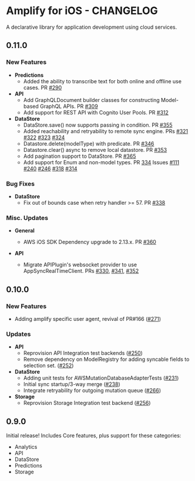 # Amplify for iOS - CHANGELOG

A declarative library for application development using cloud services.

## 0.11.0

### New Features

- **Predictions**
  - Added the ability to transcribe text for both online and offline use cases. PR [#290](https://github.com/aws-amplify/amplify-ios/pull/290)
- **API**
  - Add GraphQLDocument builder classes for constructing Model-based GraphQL APIs. PR [#309](https://github.com/aws-amplify/amplify-ios/pull/309)
  - Add support for REST API with Cognito User Pools. PR [#312](https://github.com/aws-amplify/amplify-ios/pull/312)
- **DataStore**
  - DataStore.save() now supports passing in condition. PR [#355](https://github.com/aws-amplify/amplify-ios/pull/355)
  - Added reachability and retryability to remote sync engine. PRs [#321](https://github.com/aws-amplify/amplify-ios/pull/321) [#322](https://github.com/aws-amplify/amplify-ios/pull/322) [#323](https://github.com/aws-amplify/amplify-ios/pull/323) [#324](https://github.com/aws-amplify/amplify-ios/pull/324)
  - Datastore.delete(modelType) with predicate. PR [#346](https://github.com/aws-amplify/amplify-ios/pull/346)
  - Datastore.clear() async to remove local datastore. PR [#353](https://github.com/aws-amplify/amplify-ios/pull/353)
  - Add pagination support to DataStore. PR [#365](https://github.com/aws-amplify/amplify-ios/pull/365)
  - Add support for Enum and non-model types. PR [334](https://github.com/aws-amplify/amplify-ios/pull/334) Issues [#111](https://github.com/aws-amplify/amplify-ios/issues/111) [#240](https://github.com/aws-amplify/amplify-ios/issues/240) [#246](https://github.com/aws-amplify/amplify-ios/issues/246) [#318](https://github.com/aws-amplify/amplify-ios/issues/318) [#314](https://github.com/aws-amplify/amplify-ios/issues/314)

### Bug Fixes

- **DataStore**
  - Fix out of bounds case when retry handler >= 57. PR [#338](https://github.com/aws-amplify/amplify-ios/pull/338)

### Misc. Updates

- **General**
  - AWS iOS SDK Dependency upgrade to 2.13.x. PR [#360](https://github.com/aws-amplify/amplify-ios/pull/360)

- **API**
  - Migrate APIPlugin's websocket provider to use AppSyncRealTimeClient. PRs [#330](https://github.com/aws-amplify/amplify-ios/pull/330), [#341](https://github.com/aws-amplify/amplify-ios/pull/341), [#352](https://github.com/aws-amplify/amplify-ios/pull/352)

## 0.10.0

### New Features

- Adding amplify specific user agent, revival of PR#166 ([#271](https://github.com/aws-amplify/amplify-ios/issues/271))

### Updates

- **API**
  - Reprovision API Integration test backends ([#250](https://github.com/aws-amplify/amplify-ios/issues/250))
  - Remove dependency on ModelRegistry for adding syncable fields to selection set. ([#252](https://github.com/aws-amplify/amplify-ios/issues/252))
- **DataStore**
  - Adding unit tests for AWSMutationDatabaseAdapterTests ([#231](https://github.com/aws-amplify/amplify-ios/issues/231))
  - Initial sync startup/3-way merge ([#238](https://github.com/aws-amplify/amplify-ios/issues/238))
  - Integrate retryability for outgoing mutation queue ([#266](https://github.com/aws-amplify/amplify-ios/issues/266))
- **Storage**
  - Reprovision Storage Integration test backend ([#256](https://github.com/aws-amplify/amplify-ios/issues/256))

## 0.9.0

Initial release! Includes Core features, plus support for these categories:

- Analytics
- API
- DataStore
- Predictions
- Storage
